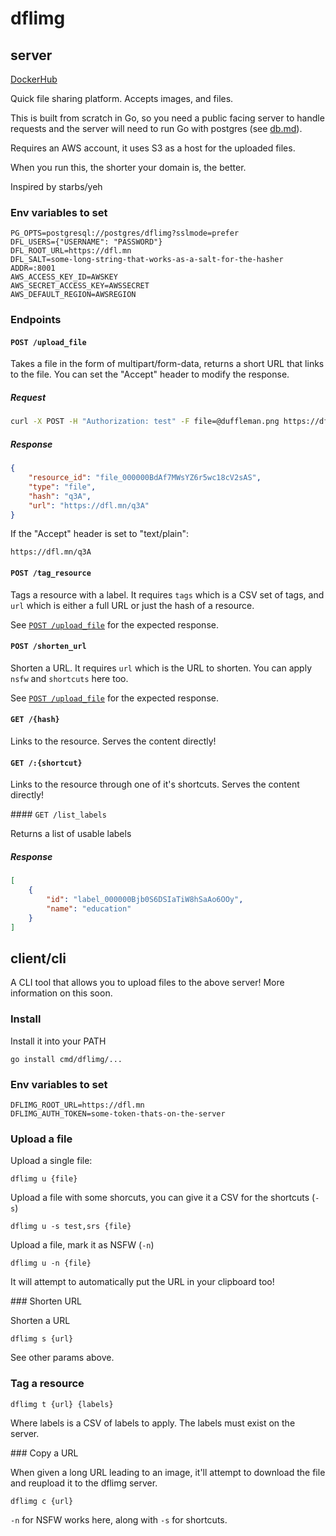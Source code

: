 # dflimg

## server

[DockerHub](https://hub.docker.com/r/duffleman/dflimg)

Quick file sharing platform. Accepts images, and files.

This is built from scratch in Go, so you need a public facing server to handle requests and the server will need to run Go with postgres (see [db.md](db.md)).

Requires an AWS account, it uses S3 as a host for the uploaded files.

When you run this, the shorter your domain is, the better.

Inspired by starbs/yeh

### Env variables to set

```
PG_OPTS=postgresql://postgres/dflimg?sslmode=prefer
DFL_USERS={"USERNAME": "PASSWORD"}
DFL_ROOT_URL=https://dfl.mn
DFL_SALT=some-long-string-that-works-as-a-salt-for-the-hasher
ADDR=:8001
AWS_ACCESS_KEY_ID=AWSKEY
AWS_SECRET_ACCESS_KEY=AWSSECRET
AWS_DEFAULT_REGION=AWSREGION
```

### Endpoints

#### `POST /upload_file`

Takes a file in the form of multipart/form-data, returns  a short URL that links to the file. You can set the "Accept" header to modify the response.

##### Request

```bash
curl -X POST -H "Authorization: test" -F file=@duffleman.png https://dfl.mn/upload_file
```

##### Response

```json
{
    "resource_id": "file_000000BdAf7MWsYZ6r5wc18cV2sAS",
    "type": "file",
    "hash": "q3A",
    "url": "https://dfl.mn/q3A"
}
```

If the "Accept" header is set to "text/plain":

`https://dfl.mn/q3A`

#### `POST /tag_resource`

Tags a resource with a label. It requires `tags` which is a CSV set of tags, and `url` which is either a full URL or just the hash of a resource.

See [`POST /upload_file`](https://github.com/Duffleman/dflimg-go#post-upload_file) for the expected response.

#### `POST /shorten_url`

Shorten a URL. It requires `url` which is the URL to shorten. You can apply `nsfw` and `shortcuts` here too.

See [`POST /upload_file`](https://github.com/Duffleman/dflimg-go#post-upload_file) for the expected response.

#### `GET /{hash}`

Links to the resource. Serves the content directly!

#### `GET /:{shortcut}`

Links to the resource through one of it's shortcuts. Serves the content directly!

#### `GET /list_labels`

Returns a list of usable labels

##### Response

```json
[
    {
        "id": "label_000000Bjb0S6DSIaTiW8hSaAo6OOy",
        "name": "education"
    }
]
```

## client/cli

A CLI tool that allows you to upload files to the above server! More information on this soon.

### Install

Install it into your PATH

`go install cmd/dflimg/...`

### Env variables to set

```
DFLIMG_ROOT_URL=https://dfl.mn
DFLIMG_AUTH_TOKEN=some-token-thats-on-the-server
```

### Upload a file

Upload a single file:

`dflimg u {file}`

Upload a file with some shorcuts, you can give it a CSV for the shortcuts (`-s`)

`dflimg u -s test,srs {file}`

Upload a file, mark it as NSFW (`-n`)

`dflimg u -n {file}`

It will attempt to automatically put the URL in your clipboard too!

### Shorten URL

Shorten a URL

`dflimg s {url}`

See other params above.

### Tag a resource

`dflimg t {url} {labels}`

Where labels is a CSV of labels to apply. The labels must exist on the server.

### Copy a URL

When given a long URL leading to an image, it'll attempt to download the file and reupload it to the dflimg server.

`dflimg c {url}`

`-n` for NSFW works here, along with `-s` for shortcuts.
